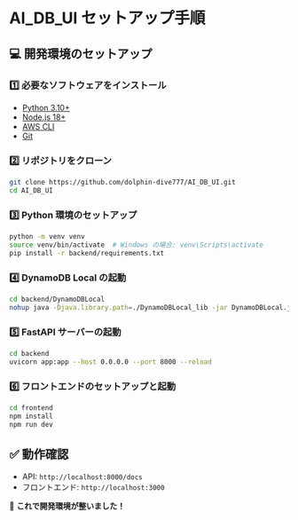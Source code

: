 # AI_DB_UI セットアップ手順

## 💻 開発環境のセットアップ

### 1️⃣ 必要なソフトウェアをインストール
- [Python 3.10+](https://www.python.org/downloads/)
- [Node.js 18+](https://nodejs.org/ja/download/)
- [AWS CLI](https://aws.amazon.com/cli/)
- [Git](https://git-scm.com/downloads)

### 2️⃣ リポジトリをクローン
```bash
git clone https://github.com/dolphin-dive777/AI_DB_UI.git
cd AI_DB_UI
```

### 3️⃣ Python 環境のセットアップ
```bash
python -m venv venv
source venv/bin/activate  # Windows の場合: venv\Scripts\activate
pip install -r backend/requirements.txt
```

### 4️⃣ DynamoDB Local の起動
```bash
cd backend/DynamoDBLocal
nohup java -Djava.library.path=./DynamoDBLocal_lib -jar DynamoDBLocal.jar -sharedDb > dynamodb.log 2>&1 &
```

### 5️⃣ FastAPI サーバーの起動
```bash
cd backend
uvicorn app:app --host 0.0.0.0 --port 8000 --reload
```

### 6️⃣ フロントエンドのセットアップと起動
```bash
cd frontend
npm install
npm run dev
```

## ✅ 動作確認
- API: `http://localhost:8000/docs`
- フロントエンド: `http://localhost:3000`

🚀 **これで開発環境が整いました！**
